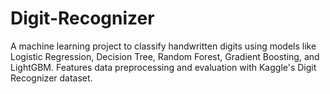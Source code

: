 # Digit-Recognizer
A machine learning project to classify handwritten digits using models like Logistic Regression, Decision Tree, Random Forest, Gradient Boosting, and LightGBM. Features data preprocessing and evaluation with Kaggle's Digit Recognizer dataset.
